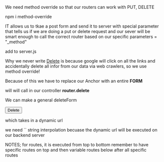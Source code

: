 We need method override 
so that our routers can
work with 
PUT, DELETE

npm i method-override

IT allows us to tkae a post form
and send it to server with special parameter
that tells us if we are doing a put or delete request
and our sever will be smart enough to call the
correct router based on our specific parameters = "_method"

add to server.js

Why we never write
<a href="/something/delete">Delete</a>
is because google will click on all the links
and accidentally delete all infor from our data
via web crawlers, so we use method override!

Because of this we have to replace our Anchor
with an entire **FORM**
    <form method="POST" action="/authors/<%= author.id %>?_method=DELETE" ></form>
    will will call in our controller **router.delete**

We can make a general deleteForm
<form method="POST" action="<%= url %>?_method=DELETE" >
    <button type="submit">Delete</button>
</form>

which takes in a dynamic url


we need `` string interpolation becuase  the dynamic url
will be executed on our backend server


NOTES;
for routes, it is executed from top to bottom
remember to have specific routes on top
and then variable routes 
below after all specific routes 

